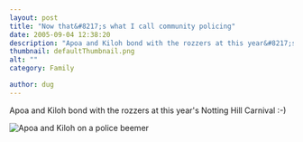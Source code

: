 ```yaml
---
layout: post
title: "Now that&#8217;s what I call community policing"
date: 2005-09-04 12:38:20
description: "Apoa and Kiloh bond with the rozzers at this year&#8217;s Notting Hill Carnival  -- -)&#8230;"
thumbnail: defaultThumbnail.png
alt: ""
category: Family

author: dug
---
```


<p>Apoa and Kiloh bond with the rozzers at this year's Notting Hill Carnival :-)</p>

<p><img src="http://static.flickr.com/29/37945433_882e20f3d6_m.jpg" alt="Apoa and Kiloh on a police beemer" /></p>

